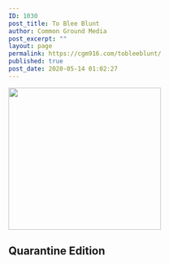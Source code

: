 ```yaml
---
ID: 1030
post_title: To Blee Blunt
author: Common Ground Media
post_excerpt: ""
layout: page
permalink: https://cgm916.com/tobleeblunt/
published: true
post_date: 2020-05-14 01:02:27
---
```

<!-- wp:siteorigin-panels/layout-block /-->

<p><img src="https://cgm916.com/wp-content/uploads/2020/05/Screenshot_20200513-095944_Facebook1-300x280.jpg" alt="" srcset="https://cgm916.com/wp-content/uploads/2020/05/Screenshot_20200513-095944_Facebook1-300x280.jpg 300w, https://cgm916.com/wp-content/uploads/2020/05/Screenshot_20200513-095944_Facebook1-1024x955.jpg 1024w, https://cgm916.com/wp-content/uploads/2020/05/Screenshot_20200513-095944_Facebook1-768x716.jpg 768w, https://cgm916.com/wp-content/uploads/2020/05/Screenshot_20200513-095944_Facebook1-600x559.jpg 600w, https://cgm916.com/wp-content/uploads/2020/05/Screenshot_20200513-095944_Facebook1-585x545.jpg 585w, https://cgm916.com/wp-content/uploads/2020/05/Screenshot_20200513-095944_Facebook1.jpg 1080w" sizes="(max-width: 300px) 100vw, 300px" width="300" height="280">											</p>
<h2>Quarantine Edition</h2>
<p></p>